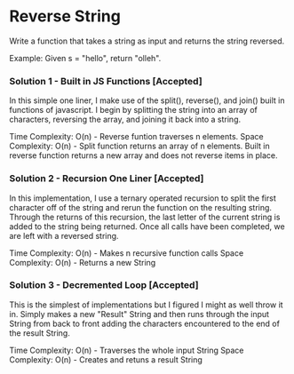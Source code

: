 # Reverse String

Write a function that takes a string as input and returns the string reversed.

Example:
Given s = "hello", return "olleh".

### Solution 1 - Built in JS Functions [Accepted]
In this simple one liner, I make use of the split(), reverse(), and join() built in functions of javascript. I begin by splitting the string into an array of characters, reversing the array, and joining it back into a string.

Time Complexity: O(n) - Reverse funtion traverses n elements.
Space Complexity: O(n) - Split function returns an array of n elements. Built in reverse function returns a new array and does not reverse items in place.

### Solution 2 - Recursion One Liner [Accepted]
In this implementation, I use a ternary operated recursion to split the first character off of the string and rerun the function on the resulting string. Through the returns of this recursion, the last letter of the current string is added to the string being returned. Once all calls have been completed, we are left with a reversed string.

Time Complexity: O(n) - Makes n recursive function calls
Space Complexity: O(n) - Returns a new String  

### Solution 3 - Decremented Loop [Accepted]
This is the simplest of implementations but I figured I might as well throw it in. Simply makes a new "Result" String and then runs through the input String from back to front adding the characters encountered to the end of the result String.

Time Complexity: O(n) - Traverses the whole input String
Space Complexity: O(n) - Creates and retuns a result String
